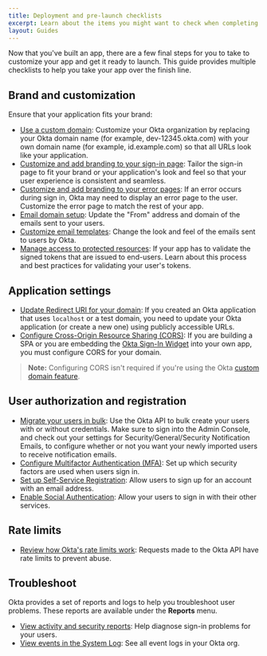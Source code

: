 ```yaml
---
title: Deployment and pre-launch checklists
excerpt: Learn about the items you might want to check when completing a deployment to production.
layout: Guides
---
```


Now that you've built an app, there are a few final steps for you to take to customize your app and get it ready to launch. This guide provides multiple checklists to help you take your app over the finish line.

## Brand and customization

Ensure that your application fits your brand:

* [Use a custom domain](/docs/guides/custom-url-domain/): Customize your Okta organization by replacing your Okta domain name (for example, dev-12345.okta.com) with your own domain name (for example, id.example.com) so that all URLs look like your application.
* [Customize and add branding to your sign-in page](/docs/guides/custom-widget/): Tailor the sign-in page to fit your brand or your application's look and feel so that your user experience is consistent and seamless.
* [Customize and add branding to your error pages](/docs/guides/custom-error-pages/): If an error occurs during sign in, Okta may need to display an error page to the user. Customize the error page to match the rest of your app.
* [Email domain setup](/docs/guides/custom-email/main/#configure-a-custom-email-domain): Update the "From" address and domain of the emails sent to your users.
* [Customize email templates](/docs/guides/custom-email/main/#customize-email-templates): Change the look and feel of the emails sent to users by Okta.
* [Manage access to protected resources](/docs/guides/validate-access-tokens/): If your app has to validate the signed tokens that are issued to end-users. Learn about this process and best practices for validating your user's tokens.

## Application settings

* [Update Redirect URI for your domain](/docs/guides/sign-into-web-app-redirect/): If you created an Okta application that uses `localhost` or a test domain, you need to update your Okta application (or create a new one) using publicly accessible URLs.
* [Configure Cross-Origin Resource Sharing (CORS)](/docs/guides/enable-cors/): If you are building a SPA or you are embedding the [Okta Sign-In Widget](/docs/guides/embedded-siw/) into your own app, you must configure CORS for your domain.

> **Note:** Configuring CORS isn't required if you're using the Okta [custom domain feature](/docs/guides/custom-url-domain/main/#enable-the-custom-domain).

## User authorization and registration

* [Migrate your users in bulk](/docs/guides/migrate-to-okta-bulk/): Use the Okta API to bulk create your users with or without credentials. Make sure to sign into the Admin Console, and check out your settings for Security/General/Security Notification Emails, to configure whether or not you want your newly imported users to receive notification emails.
* [Configure Multifactor Authentication (MFA)](/docs/guides/mfa/ga/set-up-org/): Set up which security factors are used when users sign in.
* [Set up Self-Service Registration](/docs/guides/oie-embedded-sdk-use-case-self-reg/): Allow users to sign up for an account with an email address.
* [Enable Social Authentication](/docs/guides/add-an-external-idp/): Allow your users to sign in with their other services.

## Rate limits

* [Review how Okta's rate limits work](/docs/reference/rate-limits/): Requests made to the Okta API have rate limits to prevent abuse.

## Troubleshoot

Okta provides a set of reports and logs to help you troubleshoot user problems. These reports are available under the **Reports** menu.

* [View activity and security reports](https://help.okta.com/okta_help.htm?id=ext_Reports): Help diagnose sign-in problems for your users.
* [View events in the System Log](https://help.okta.com/okta_help.htm?id=ext_Reports_SysLog): See all event logs in your Okta org.
